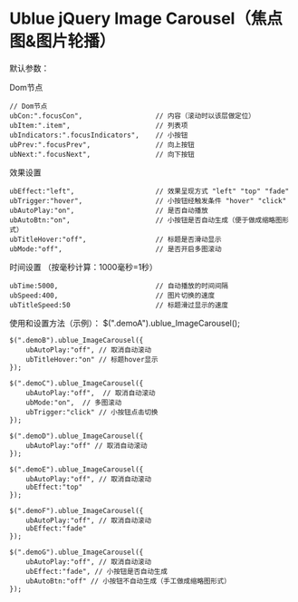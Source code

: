 Ublue jQuery Image Carousel（焦点图&amp;图片轮播）
===========================

默认参数：

Dom节点

	// Dom节点
	ubCon:".focusCon",					// 内容（滚动时以该层做定位）
	ubItem:".item",						// 列表项
	ubIndicators:".focusIndicators",	// 小按钮
	ubPrev:".focusPrev",				// 向上按钮
	ubNext:".focusNext",				// 向下按钮

效果设置

	ubEffect:"left",					// 效果呈现方式 "left" "top" "fade"
	ubTrigger:"hover",					// 小按钮经触发条件 "hover" "click"
	ubAutoPlay:"on",					// 是否自动播放
	ubAutoBtn:"on",						// 小按钮是否自动生成（便于做成缩略图形式）
	ubTitleHover:"off",					// 标题是否滑动显示
	ubMode:"off",						// 是否开启多图滚动

时间设置 （按毫秒计算：1000毫秒=1秒）

	ubTime:5000,						// 自动播放的时间间隔
	ubSpeed:400,						// 图片切换的速度
	ubTitleSpeed:50						// 标题滑过显示的速度

使用和设置方法（示例）：
	$(".demoA").ublue_ImageCarousel();

	$(".demoB").ublue_ImageCarousel({
		ubAutoPlay:"off", // 取消自动滚动
		ubTitleHover:"on" // 标题hover显示
	});

	$(".demoC").ublue_ImageCarousel({
		ubAutoPlay:"off",  // 取消自动滚动
		ubMode:"on",  // 多图滚动
		ubTrigger:"click" // 小按钮点击切换
	});

	$(".demoD").ublue_ImageCarousel({
		ubAutoPlay:"off" // 取消自动滚动
	});

	$(".demoE").ublue_ImageCarousel({
		ubAutoPlay:"off", // 取消自动滚动
		ubEffect:"top"
	});

	$(".demoF").ublue_ImageCarousel({
		ubAutoPlay:"off", // 取消自动滚动
		ubEffect:"fade"
	});

	$(".demoG").ublue_ImageCarousel({
		ubAutoPlay:"off", // 取消自动滚动
		ubEffect:"fade", // 小按钮是否自动生成
		ubAutoBtn:"off" // 小按钮不自动生成（手工做成缩略图形式）
	});
